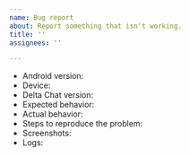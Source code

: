 ```yaml
---
name: Bug report
about: Report something that isn't working.
title: ''
assignees: ''

---
```


<!--
This is a bug report tracker. New features are discussed in the forum: https://support.delta.chat

Please fill out as much of this form as you can (leaving out stuff that is not applicable is ok).
-->

- Android version:
- Device:
- Delta Chat version:
- Expected behavior:
- Actual behavior:
- Steps to reproduce the problem:
- Screenshots:
- Logs:

<!--
Debug logs can be copied from within the Delta Chat app with
Settings menu -> Advanced -> View log

Alternatively from the Android system log:
`adb logcat -v time -s DeltaChat`

Logs may contain private data 
which shall be removed or anonymised prior to posting.
-->

